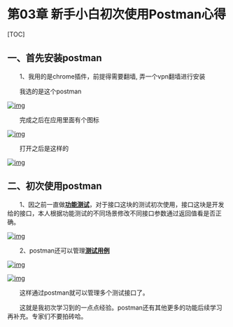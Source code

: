 # 第03章 新手小白初次使用Postman心得

[TOC]

## 一、首先安装postman

　　1、我用的是chrome插件，前提得需要翻墙, 弄一个vpn翻墙进行安装

　　我选的是这个postman

[![img](http://www.51testing.com/attachments/2018/03/14982672_201803131437591OXGK.png)](http://www.51testing.com/batch.download.php?aid=84132)

　　完成之后在应用里面有个图标

[![img](http://www.51testing.com/attachments/2018/03/14982672_201803131437592g7AZ.png)](http://www.51testing.com/batch.download.php?aid=84133)

　　打开之后是这样的

[![img](http://www.51testing.com/attachments/2018/03/14982672_20180313143759343iV.png)](http://www.51testing.com/batch.download.php?aid=84134)

## 二、初次使用postman

　　1、因之前一直做[**功能测试**](javascript:;)，对于接口这块的测试初次使用，接口这块是开发给的接口，本人根据功能测试的不同场景修改不同接口参数通过返回值看是否正确。

[![img](http://www.51testing.com/attachments/2018/03/14982672_201803131437594Yda6.png)](http://www.51testing.com/batch.download.php?aid=84135)

　　2、postman还可以管理[**测试用例**](javascript:;)

[![img](http://www.51testing.com/attachments/2018/03/14982672_201803131437595R0iS.png)](http://www.51testing.com/batch.download.php?aid=84136)

[![img](http://www.51testing.com/attachments/2018/03/14982672_201803131437596pIZw.png)](http://www.51testing.com/batch.download.php?aid=84137)

　　这样通过postman就可以管理多个测试接口了。

　　这就是我初次学习到的一点点经验。postman还有其他更多的功能后续学习再补充。专家们不要拍砖哈。
